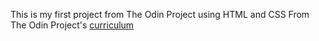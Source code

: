 This is my first project from The Odin Project using HTML and CSS
From The Odin Project's [curriculum](http://www.theodinproject.com/web-development-101/html-css)
